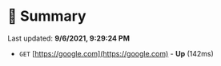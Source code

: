 # 📖 Summary
Last updated: **9/6/2021, 9:29:24 PM**

- `GET` [https://google.com](https://google.com) - **Up** (142ms)
